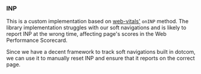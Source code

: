 ### INP

This is a custom implementation based on [web-vitals'](https://github.com/GoogleChrome/web-vitals) `onINP` method. The library implementation struggles with our soft navigations and is likely to report INP at the wrong time, affecting page's scores in the Web Performance Scorecard.

Since we have a decent framework to track soft navigations built in dotcom, we can use it to manually reset INP and ensure that it reports on the correct page.
